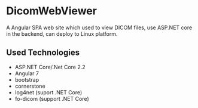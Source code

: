 # DicomWebViewer
A Angular SPA web site which used to view DICOM files, use ASP.NET core in the backend, can deploy to Linux platform.

## Used Technologies
- ASP.NET Core/.Net Core 2.2
- Angular 7
- bootstrap
- cornerstone
- log4net (suport .NET Core)
- fo-dicom (support .NET Core)

